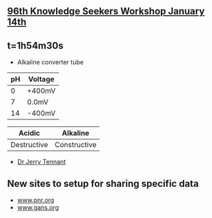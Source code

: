 
## [96th Knowledge Seekers Workshop January 14th](https://www.youtube.com/watch?v=07xcFBNARrk)

## t=1h54m30s
* Alkaline converter tube

pH | Voltage
---|--------
0  | +400mV
7  | 0.0mV
14 | -400mV

Acidic | Alkaline
---|---
Destructive| Constructive

* [Dr Jerry Tennant](https://www.youtube.com/watch?v=W4_8EE8a8YI)


## New sites to setup for sharing specific data
* www.pnr.org
* www.gans.org


